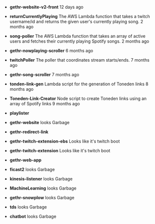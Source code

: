 * **gethr-website-v2-front**    12 days ago

* **returnCurrentlyPlaying**  The AWS Lambda function that takes a twitch username/id and returns the given user's currently playing song.  2 months ago

* **song-poller** The AWS Lambda function that takes an array of active users and fetches their currently playing Spotify songs.  2 months ago

* **gethr-nowplaying-scroller**   6 months ago

* **twitchPoller**  The poller that coordinates stream starts/ends. 7 months ago

* **gethr-song-scroller**   7 months ago

* **tonden-link-gen** Lambda script for the generation of Toneden links 8 months ago

* **Toneden-Link-Creator**  Node script to create Toneden links using an array of Spotify links 9 months ago

* **playlister**

* **gethr-website**  looks Garbage

* **gethr-redirect-link**

* **gethr-twitch-extension-ebs** Looks like it's twitch boot

* **gethr-twitch-extension** Looks like it's twitch boot

* **gethr-web-app**

* **ficast2**  looks Garbage

* **kinesis-listener** looks Garbage

* **MachineLearning** looks Garbage

* **gethr-snowplow**  looks Garbage

* **tds**  looks Garbage

* **chatbot** looks Garbage


